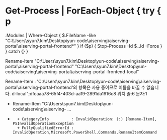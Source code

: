 Get-Process | ForEach-Object { try { 
p
=
.Modules | Where-Object { $.FileName -like "C:\Users\syun7.kim\Desktop\yun-code\aiserving\aiserving-portal\aiserving-portal-frontend*" } if ($p) { Stop-Process -Id $_.Id -Force } } catch {} }

Rename-Item "C:\Users\syun7.kim\Desktop\yun-code\aiserving\aiserving-portal\aiserving-portal-frontend" "C:\Users\syun7.kim\Desktop\yun-code\aiserving\aiserving-portal\aiserving-portal-frontend-local"

Rename-Item : 'C:\Users\syun7.kim\Desktop\yun-code\aiserving\aiserving-portal\aiserving-portal-frontend'의 항목은 사용 중이므로 이름을 바꿀 수 없습니다.                                                  d-local";dfcaaa78-65f4-403d-aa19-2891da1916c8
위치 줄:6 문자:1
+ Rename-Item "C:\Users\syun7.kim\Desktop\yun-code\aiserving\aiserving- ...
+ ~~~~~~~~~~~~~~~~~~~~~~~~~~~~~~~~~~~~~~~~~~~~~~~~~~~~~~~~~~~~~~~~~~~~~
    + CategoryInfo          : InvalidOperation: (:) [Rename-Item], PSInvalidOperationException
    + FullyQualifiedErrorId : InvalidOperation,Microsoft.PowerShell.Commands.RenameItemCommand
